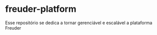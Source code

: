 # freuder-platform
Esse repositório se dedica a tornar gerenciável e escalável a plataforma Freuder
